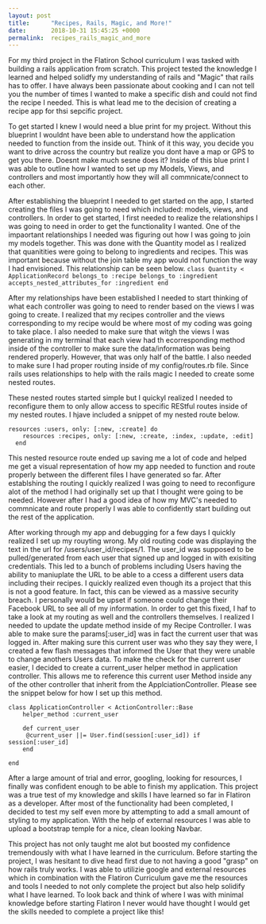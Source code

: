```yaml
---
layout: post
title:      "Recipes, Rails, Magic, and More!"
date:       2018-10-31 15:45:25 +0000
permalink:  recipes_rails_magic_and_more
---
```



For my third project in the Flatiron School curriculum I was tasked with building a rails application from scratch. This project tested the knowledge I learned and helped solidfy my understanding of rails and "Magic" that rails has to offer. I have always been passionate about cooking and I can not tell you the number of times I wanted to make a specific dish and could not find the recipe I needed. This is what lead me to the decision of creating a recipe app for thsi sepcific project. 

To get started I knew I would need a blue print for my project. Without this blueprint I wouldnt have been able to understand how the application needed to function from the inside out. Think of it this way, you decide you want to drive across the country but realize you dont have a map or GPS to get you there. Doesnt make much sesne does it? Inside of this blue print I was able to outline how I wanted to set up my Models, Views, and controllers and most importantly how they will all commnicate/connect to each other. 

After establishing the blueprint I needed to get started on the app, I started creating the files I was going to need which included: models, views, and controllers. In order to get started, I first needed to realize the relationships I was going to need in order to get the functionality I wanted. One of the impaortant relationships I needed was figuring out how I was going to join my models together. This was done with the Quantity model as I realized that quanitities were going to belong to ingredients and recipes. This was important because without the join table my app would not function the way I had envisioned. This relationship can be seen below. 
`class Quantity < ApplicationRecord
    belongs_to :recipe
    belongs_to :ingredient
    accepts_nested_attributes_for :ingredient
end`

After my relationships have been established I needed to start thinking of what each controller was going to need to render based on the views I was going to create. I realized that my recipes controller and the views corresponding to my recipe would be where most of my coding was going to take place. I also needed to make sure that witgh the views I was generating in my terminal that each view had th ecorresponding method inside of the controller to make sure the data/information was being rendered properly. However, that was only half of the battle. I also needed to make sure I had proper routing inside of my config/routes.rb file. Since rails uses relationships to help with the rails magic I needed to create some nested routes. 

These nested routes started simple but I quickyl realized I needed to reconfigure them to only allow access to specific REStful routes inside of my nested routes. I hjave included a snippet of my nested route below. 
```
resources :users, only: [:new, :create] do
    resources :recipes, only: [:new, :create, :index, :update, :edit]
  end
```
This nested resource route ended up saving me a lot of code and helped me get a visual representation of how my app needed to function and route properly between the different files I have generated so far. After establshing the routing I quickly realized I was going to need to reconfigure alot of the method I had originally set up that I thought were going to be needed. However after I had a good idea of how my MVC's needed to commnicate and route properly I was able to confidently start building out the rest of the application. 

After working through my app and debugging for a few days I quickly realized I set up my rouyting wrong. My old routing code was displaying the text in the url for /users/user_id/recipes/1. The user_id was supposed to be pulled/generated from each user that signed up and logged in with exisiting credentials. This led to a bunch of problems including Users having the ability to maniuplate the URL to be able to a ccess a different users data including their recipes. I quickly realized even though its a project that this is not a good feature. In fact, this can be viewed as a massive security breach. I personally would be upset if someone could change their Facebook URL to see all of my information. In order to get this fixed, I haf to take a look at my routing as well and the controllers themselves. I realized I needed to update the update method inside of my Recipe Controller. I was able to make sure the params[:user_id] was in fact the current user that was logged in. After making sure this current user was who they say they were, I created a few flash messages that informed the User that they were unable to change anothers Users data. To make the check for the current user easier, I decided to create a current_user helper method in application controller. This allows me to reference this current user Method inside any of the other controller that inherit from the ApplciationController. Please see the snippet below for how I set up this method. 
```
class ApplicationController < ActionController::Base
    helper_method :current_user
    
    def current_user
     @current_user ||= User.find(session[:user_id]) if session[:user_id]
    end

end
```

After a large amount of trial and error, googling, looking for resources, I finally was confident enough to be able to finish my application. This project was a true test of my knowledge and skills I have learned so far in Flatiron as a developer. After most of the functionality had been completed, I decided to test my self even more by attempting to add a small amount of styling to my application. With the help of external resources I was able to upload a bootstrap temple for a nice, clean looking Navbar. 

This project has not only taught me alot but boosted my confidence tremendously with what I have learned in the curriculum. Before starting the project, I was hesitant to dive head first due to not having a good "grasp" on how rails truly works. I was able to utilizie google and external resources which in combination with the Flatiron Curriculum gave me the resources and tools I needed to not only complete the project but also help solidify what I have learned. To look back and think of where I was with minimal knowledge before starting Flatiron I never would have thought I would get the skills needed to complete a project like this!




